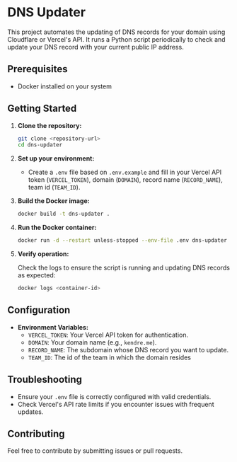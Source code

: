 # DNS Updater

This project automates the updating of DNS records for your domain using Cloudflare or Vercel's API. It runs a Python script periodically to check and update your DNS record with your current public IP address.

## Prerequisites

- Docker installed on your system

## Getting Started

1. **Clone the repository:**

   ```bash
   git clone <repository-url>
   cd dns-updater
   ```

2. **Set up your environment:**

   - Create a `.env` file based on `.env.example` and fill in your Vercel API token (`VERCEL_TOKEN`), domain (`DOMAIN`), record name (`RECORD_NAME`), team id (`TEAM_ID`).

3. **Build the Docker image:**

   ```bash
   docker build -t dns-updater .
   ```

4. **Run the Docker container:**

   ```bash
   docker run -d --restart unless-stopped --env-file .env dns-updater
   ```

5. **Verify operation:**

   Check the logs to ensure the script is running and updating DNS records as expected:

   ```bash
   docker logs <container-id>
   ```

## Configuration

- **Environment Variables:**
  - `VERCEL_TOKEN`: Your Vercel API token for authentication.
  - `DOMAIN`: Your domain name (e.g., `kendre.me`).
  - `RECORD_NAME`: The subdomain whose DNS record you want to update.
  - `TEAM_ID`: The id of the team in which the domain resides

## Troubleshooting

- Ensure your `.env` file is correctly configured with valid credentials.
- Check Vercel's API rate limits if you encounter issues with frequent updates.

## Contributing

Feel free to contribute by submitting issues or pull requests.